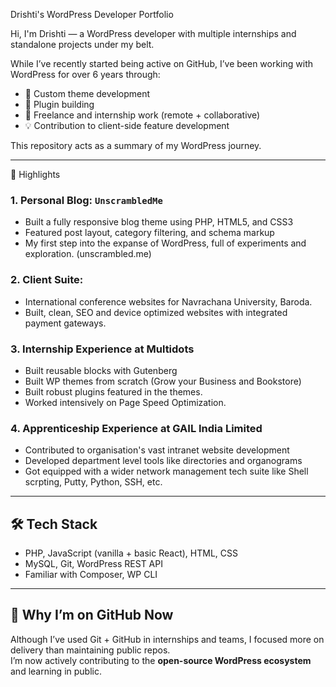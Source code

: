 Drishti's WordPress Developer Portfolio 

Hi, I'm Drishti — a WordPress developer with multiple internships and standalone projects under my belt.

While I’ve recently started being active on GitHub, I’ve been working with WordPress for over 6 years through:

- 🧩 Custom theme development
- 🔌 Plugin building
- 🎯 Freelance and internship work (remote + collaborative)
- 💡 Contribution to client-side feature development

This repository acts as a summary of my WordPress journey. 

---

💼 Highlights

### 1. Personal Blog: `UnscrambledMe`
- Built a fully responsive blog theme using PHP, HTML5, and CSS3
- Featured post layout, category filtering, and schema markup
- My first step into the expanse of WordPress, full of experiments and exploration. (unscrambled.me)

### 2. Client Suite: 
- International conference websites for Navrachana University, Baroda. 
- Built, clean, SEO and device optimized websites with integrated payment gateways. 

### 3. Internship Experience at Multidots
- Built reusable blocks with Gutenberg
- Built WP themes from scratch (Grow your Business and Bookstore)
- Built robust plugins featured in the themes.
- Worked intensively on Page Speed Optimization.

### 4. Apprenticeship Experience at GAIL India Limited
- Contributed to organisation's vast intranet website development
- Developed department level tools like directories and organograms
- Got equipped with a wider network management tech suite like Shell scrpting, Putty, Python, SSH, etc.



---

## 🛠️ Tech Stack
- PHP, JavaScript (vanilla + basic React), HTML, CSS
- MySQL, Git, WordPress REST API
- Familiar with Composer, WP CLI

---

## 🎯 Why I’m on GitHub Now

Although I’ve used Git + GitHub in internships and teams, I focused more on delivery than maintaining public repos.  
I’m now actively contributing to the **open-source WordPress ecosystem** and learning in public.
